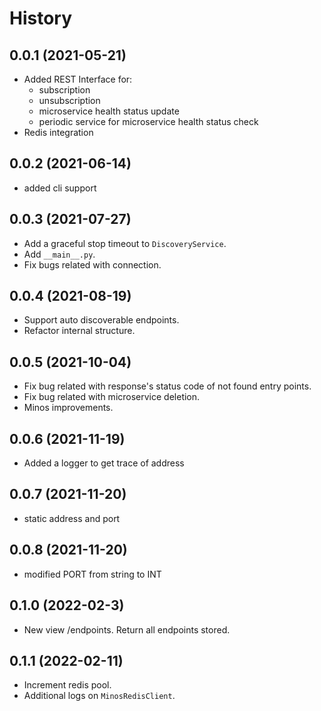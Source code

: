 History
=======

0.0.1 (2021-05-21)
------------------

* Added REST Interface for:
    * subscription
    * unsubscription
    * microservice health status update
    * periodic service for microservice health status check
* Redis integration

0.0.2 (2021-06-14)
------------------

* added cli support

0.0.3 (2021-07-27)
------------------

* Add a graceful stop timeout to `DiscoveryService`.
* Add `__main__.py`.
* Fix bugs related with connection.

0.0.4 (2021-08-19)
------------------

* Support auto discoverable endpoints.
* Refactor internal structure.

0.0.5 (2021-10-04)
------------------

* Fix bug related with response's status code of not found entry points.
* Fix bug related with microservice deletion.
* Minos improvements.

0.0.6 (2021-11-19)
------------------

* Added a logger to get trace of address

0.0.7 (2021-11-20)
------------------

* static address and port

0.0.8 (2021-11-20)
------------------

* modified PORT from string to INT

0.1.0 (2022-02-3)
------------------

* New view /endpoints. Return all endpoints stored.

0.1.1 (2022-02-11)
------------------

* Increment redis pool.
* Additional logs on `MinosRedisClient`.
